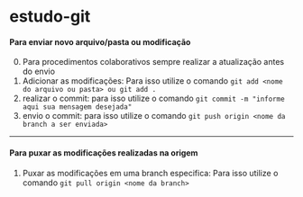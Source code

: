 # estudo-git
#### Para enviar novo arquivo/pasta ou modificação 
0. Para procedimentos colaborativos sempre realizar a atualização antes do envio
1. Adicionar as modificações: 
    Para isso utilize o comando `git add <nome do arquivo ou pasta> ou git add .`
2. realizar o commit: 
    para isso utilize o comando `git commit -m "informe aqui sua mensagem desejada"`
3. envio o commit:
    para isso utilize o comando `git push origin <nome da branch a ser enviada>`

---
#### Para puxar as modificações realizadas na origem
1. Puxar as modificações em uma branch especifica:
    Para isso utilize o comando `git pull origin <nome da branch>`
